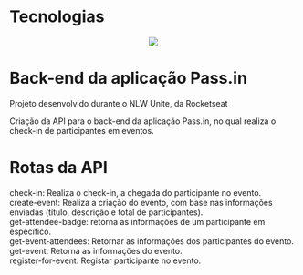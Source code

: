 
<h1>Tecnologias</h1>
<p align="center">
    <img src="https://skillicons.dev/icons?i=nodejs,ts,prisma" />
</p>

<div>
    <h1>Back-end da aplicação Pass.in</h1>
    <p>Projeto desenvolvido durante o NLW Unite, da Rocketseat</p>
    <p>Criação da API para o back-end da aplicação Pass.in, no qual realiza o check-in de participantes em eventos.</p>
</div>

<div>
    <h1>Rotas da API</h1>
    <p>
        check-in: Realiza o check-in, a chegada do participante no evento.<br>
        create-event: Realiza a criação do evento, com base nas informações enviadas (título, descrição e total de participantes).<br>
        get-attendee-badge: retorna as informações de um participante em específico.<br>
        get-event-attendees: Retornar as informações dos participantes do evento.<br>
        get-event: Retorna as informações do evento.<br>
        register-for-event: Registar participante no evento.<br>
    </p>

    
</div>
